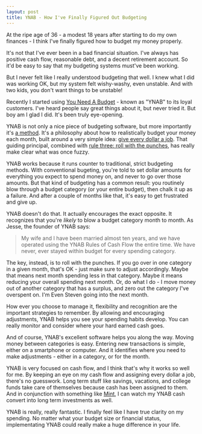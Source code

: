 ```yaml
---
layout: post
title: YNAB - How I've Finally Figured Out Budgeting 
---
```

At the ripe age of 36 - a modest 18 years after starting to do my own finances - I think I've finally figured how to budget my money properly.

It's not that I've ever been in a bad financial situation. I've always has positive cash flow, reasonable debt, and a decent retirement account. So it'd be easy to say that my budgeting systems must've been working. 

But I never felt like I really understood budgeting that well. I knew what I did was working OK, but my system felt wishy-washy, even unstable. And with two kids, you don't want things to be unstable!

Recently I started using [You Need A Budget](http://www.youneedabudget.com/) - known as "YNAB" to its loyal customers. I've heard people say great things about it, but never tried it. But boy am I glad I did. It's been truly eye-opening.

YNAB is not only a nice piece of budgeting software, but more importantly it's [a method](http://www.youneedabudget.com/method). It's a philosophy about how to realistically budget your money each month, built around a very simple idea: [give every dollar a job](http://www.youneedabudget.com/method/rule-one). That guiding principal, combined with [rule three: roll with the punches](http://www.youneedabudget.com/method/rule-three), has really make clear what was once fuzzy.

YNAB works because it runs counter to traditional, strict budgeting methods. With conventional bugeting, you're told to set dollar amounts for everything you expect to spend money on, and never to go over those amounts. But that kind of budgeting has a common result: you routinely blow through a budget category (or your entire budget), then chalk it up as a failure. And after a couple of months like that, it's easy to get frustrated and give up.

YNAB doesn't do that. It actually encourages the exact opposite. It recognizes that you're _likely_ to blow a budget category month to month. As Jesse, the founder of YNAB says:

> My wife and I have been married almost ten years, and we have operated using the YNAB Rules of Cash Flow the entire time. We have never, ever stayed within budget for every spending category. 

The key, instead, is to roll with the punches. If you go over in one category in a given month, that's OK - just make sure to adjust accordingly. Maybe that means next month spending less in that category. Maybe it means reducing your overall spending next month. Or, do what I do - I move money out of another category that has a surplus, and zero out the category I've overspent on. I'm Even Steven going into the next month.

How ever you choose to manage it, flexibility and recognition are the important strategies to remember. By allowing and encouraging adjustments, YNAB helps you see your spending habits develop. You can really monitor and consider where your hard earned cash goes.

And of course, YNAB's excellent software helps you along the way. Moving money between categories is easy. Entering new transactions is simple, either on a smartphone or computer. And it identifies where you need to make adjustments - either in a category, or for the month.

YNAB is very focused on cash flow, and I think that's why it works so well for me. By keeping an eye on my cash flow and assigning every dollar a job, there's no guesswork. Long term stuff like savings, vacations, and college funds take care of themselves because cash has been assigned to them. And in conjunction with something like [Mint](https://www.mint.com/), I can watch my YNAB cash convert into long term investments as well.

YNAB is really, really fantastic. I finally feel like I have true clarity on my spending. No matter what your budget size or financial status, implementating YNAB could really make a huge difference in your life.

